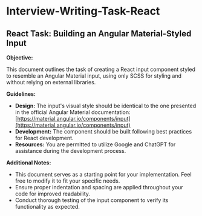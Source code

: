 # Interview-Writing-Task-React

## React Task: Building an Angular Material-Styled Input

**Objective:**

This document outlines the task of creating a React input component styled to resemble an Angular Material input, using only SCSS for styling and without relying on external libraries.

**Guidelines:**

* **Design:** The input's visual style should be identical to the one presented in the official Angular Material documentation: [https://material.angular.io/components/input](https://material.angular.io/components/input)
* **Development:**  The component should be built following best practices for React development.
* **Resources:** You are permitted to utilize Google and ChatGPT for assistance during the development process.

**Additional Notes:**

* This document serves as a starting point for your implementation. Feel free to modify it to fit your specific needs.
* Ensure proper indentation and spacing are applied throughout your code for improved readability.
* Conduct thorough testing of the input component to verify its functionality as expected.
